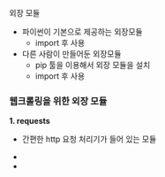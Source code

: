 외장 모듈

- 파이썬이 기본으로 제공하는 외장모듈
  - import 후 사용
- 다른 사람이 만들어둔 외장모듈
  - pip 툴을 이용해서 외장 모듈을 설치
  - import 후 사용

### 웹크롤링을 위한 외장 모듈

**1. requests**

- 간편한 http 요청 처리기가 들어 있는 모듈

- 
- 